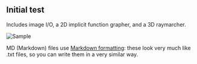 ## Initial test

Includes image I/O, a 2D implicit function grapher, and a 3D raymarcher.

![Sample](https://raw.githubusercontent.com/lz-uoft/course-project-8-musketeers/main/sampleOut3D.png)

MD (Markdown) files use [Markdown formatting](https://guides.github.com/features/mastering-markdown/): 
these look very much like .txt files, so you can write them in a very similar way.

